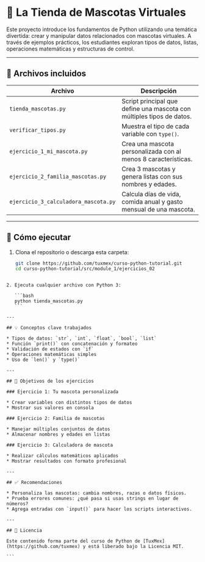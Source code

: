 # 🐾 La Tienda de Mascotas Virtuales

Este proyecto introduce los fundamentos de Python utilizando una temática divertida: crear y manipular datos relacionados con mascotas virtuales. A través de ejemplos prácticos, los estudiantes exploran tipos de datos, listas, operaciones matemáticas y estructuras de control.

---

## 📁 Archivos incluidos

| Archivo                               | Descripción                                                                 |
|--------------------------------------|-----------------------------------------------------------------------------|
| `tienda_mascotas.py`                 | Script principal que define una mascota con múltiples tipos de datos.       |
| `verificar_tipos.py`                 | Muestra el tipo de cada variable con `type()`.                              |
| `ejercicio_1_mi_mascota.py`          | Crea una mascota personalizada con al menos 8 características.              |
| `ejercicio_2_familia_mascotas.py`    | Crea 3 mascotas y genera listas con sus nombres y edades.                  |
| `ejercicio_3_calculadora_mascota.py` | Calcula días de vida, comida anual y gasto mensual de una mascota.          |

---

## 🚀 Cómo ejecutar

1. Clona el repositorio o descarga esta carpeta:
   ```bash
   git clone https://github.com/tuxmex/curso-python-tutorial.git
   cd curso-python-tutorial/src/module_1/ejercicios_02
````

2. Ejecuta cualquier archivo con Python 3:

   ```bash
   python tienda_mascotas.py
   ```

---

## 💡 Conceptos clave trabajados

* Tipos de datos: `str`, `int`, `float`, `bool`, `list`
* Función `print()` con concatenación y formateo
* Validación de estados con `if`
* Operaciones matemáticas simples
* Uso de `len()` y `type()`

---

## 🎯 Objetivos de los ejercicios

### Ejercicio 1: Tu mascota personalizada

* Crear variables con distintos tipos de datos
* Mostrar sus valores en consola

### Ejercicio 2: Familia de mascotas

* Manejar múltiples conjuntos de datos
* Almacenar nombres y edades en listas

### Ejercicio 3: Calculadora de mascota

* Realizar cálculos matemáticos aplicados
* Mostrar resultados con formato profesional

---

## ✅ Recomendaciones

* Personaliza las mascotas: cambia nombres, razas o datos físicos.
* Prueba errores comunes: ¿qué pasa si usas strings en lugar de números?
* Agrega entradas con `input()` para hacer los scripts interactivos.

---

## 📜 Licencia

Este contenido forma parte del curso de Python de [TuxMex](https://github.com/tuxmex) y está liberado bajo la Licencia MIT.

```


